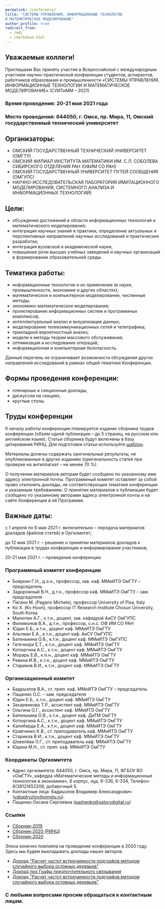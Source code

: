 ```yaml
---
permalink: /conference/
title: "СИСТЕМЫ УПРАВЛЕНИЯ, ИНФОРМАЦИОННЫЕ ТЕХНОЛОГИИ 
И МАТЕМАТИЧЕСКОЕ МОДЕЛИРОВАНИЕ"
author_profile: true
redirect_from: 
  - /md/
  - /markdown.html
---
```


## Уважаемые коллеги!

Приглашаем Вас принять участие
в Всероссийской с международным участием научно-практической конференции
студентов, аспирантов, работников образования и промышленности 
«СИСТЕМЫ УПРАВЛЕНИЯ, ИНФОРМАЦИОННЫЕ ТЕХНОЛОГИИ 
И МАТЕМАТИЧЕСКОЕ МОДЕЛИРОВАНИЕ» (СУИТиММ – 2021)

### Время проведения: 20-21 мая 2021 года
### Место проведения: 644050, г. Омск, пр. Мира, 11, Омский государственный технический университет


## Организаторы:

* ОМСКИЙ ГОСУДАРСТВЕННЫЙ ТЕХНИЧЕСКИЙ УНИВЕРСИТЕТ (ОМГТУ)
* ОМСКИЙ ФИЛИАЛ ИНСТИТУТА МАТЕМАТИКИ ИМ. С.Л. СОБОЛЕВА СИБИРСКОГО ОТДЕЛЕНИЯ РАН (ОФИМ СО РАН)
* ОМСКИЙ ГОСУДАРСТВЕННЫЙ УНИВЕРСИТЕТ ПУТЕЙ СООБЩЕНИЯ (ОМГУПС)
* НАУЧНО-ИССЛЕДОВАТЕЛЬСКАЯ ЛАБОРАТОРИЯ ИМИТАЦИОННОГО МОДЕЛИРОВАНИЯ, СИСТЕМНОГО АНАЛИЗА И ИНФОРМАЦИОННЫХ ТЕХНОЛОГИЙ)

## Цели:
* обсуждение достижений в области информационных технологий и математического моделирования;
* интеграция научных знаний и практики, определение актуальных и перспективных направлений научных исследований и практических разработок;
* интеграция вузовской и академической науки;
* повышение роли высших учебных заведений и научных организаций в формировании образовательной среды.

## Тематика работы:
* информационные технологии и их применение (в науке, промышленности, экономике и других областях);
* математическое и компьютерное моделирование, численные методы;
* экономико-математическое моделирование;
* проектирование информационных систем и программных комплексов;
* интеллектуальный анализ и визуализация данных;
* моделирование телекоммуникационных сетей и телетрафика;
* прикладной вероятностный анализ;
* модели и методы теории массового обслуживания;
* оптимизация и исследование операций;
* информационная и компьютерная безопасность.

Данный перечень не ограничивает возможности обсуждения других направлений исследований в рамках общей тематики Конференции.

## Формы проведения конференции:
* пленарные и секционные доклады,
* дискуссии на секциях,
* круглые столы.

## Труды конференции
К началу работы конференции планируется издание сборника трудов конференции (объем одной публикации – до 5 страниц, на русском или английском языке). Статьи сборника будут включены в базу цитирования РИНЦ. Для подготовки статьи используйте [шаблон](https://drive.google.com/file/d/1TvSoPx_eNAgiNUJ6ddhLZufTyoqzCDni/view?usp=sharing).

Материалы должны содержать оригинальные результаты, не опубликованные в других изданиях (оригинальность статей при проверке на антиплагиат – не менее 70 %).

О получении материалов авторам будет сообщено по указанному ими адресу электронной почты. Программный комитет оставляет за собой право отклонять доклады, не соответствующие тематике конференции и указанным требованиям.
О принятии материалов к публикации будет сообщено по указанному авторами адресу электронной почты и на сайте Конференции в её Программе.

## Важные даты:
с 1 апреля по 6 мая 2021 г. включительно – передача материалов докладов (файлов статей) в Оргкомитет;

до 12 мая 2021 г. – решение о принятии материалов докладов к публикации в трудах конференции и информирование участников;

20-21 мая 2021 г. – проведение конференции.

### Программный комитет конференции
* Бояркин Г.Н., д.э.н., профессор, зав. каф. ММиИТЭ ОмГТУ – председатель
* Задорожный В.Н., д.т.н., профессор каф. ММиИТЭ ОмГТУ – зам. председателя
* Пагано М. (Pagano Michele), профессор University of Pisa, Italy
* Ко Х. (Ko Hoon), профессор IT  Research Institute  Chosun University, South Korea
* Малютин А.Г., к.т.н., доцент, зав. кафедрой АиСУ ОмГУПС
* Филимонов В.А., д.т.н., профессор, с.н.с. ОФ ИМ СО РАН
* Юдин Е.Б., к.т.н., доцент каф. ММиИТЭ ОмГТУ
* Альтман Е.А., к.т.н., доцент каф. АиСУ ОмГУПС
* Батенькина О.В., к.т.н., доцент каф. ММиИТЭ ОмГУПС
* Гегечкори Е.Т., к.т.н., доцент каф. ММиИТЭ ОмГТУ
* Котюргина А.С., к.т.н.,  доцент каф. ММиИТЭ ОмГТУ
* Морарь Е.В., к.п.н., доцент каф. ММиИТЭ ОмГТУ
* Ревина И.В., к.т.н., доцент каф. ММиИТЭ ОмГТУ
* Стариков В.И., к.т.н.,  доцент каф. ММиИТЭ ОмГТУ

### Организационный комитет
* Бадрызлов В.А., ст. преп. каф. ММиИТЭ ОмГТУ – председатель
* Пащенко О.С. – зам. председателя
* Юдин Е.Б., к.т.н., доцент каф. ММиИТЭ ОмГТУ
* Захаренкова Т.Р., ассистент каф. ММиИТЭ ОмГТУ
* Ольгина О.Г., ассистент каф. ММиИТЭ ОмГТУ
* Батенькина О.В., к.т.н., доцент каф. ДиТМ ОмГТУ
* Котюргина А.С., к.т.н., доцент каф. ММиИТЭ ОмГТУ
* Калиберда Е.А., к.т.н., доцент каф. ММиИТЭ ОмГТУ
* Кравченко К.В., ст. преподаватель каф. ММиИТЭ ОмГТУ
* Стариков В.И., к.т.н., доцент каф. ММиИТЭ ОмГТУ
* Шевелёва О.Г., ст. преподаватель каф. ММиИТЭ ОмГТУ
* Юдина М.Н., ст. преп. каф. ММиИТЭ ОмГТУ

### Координаты Оргкомитета
* Адрес оргкомитета: 644050, г. Омск, пр. Мира, 11, ФГБОУ ВО «ОмГТУ», кафедра «Математические методы и информационные технологии в экономике», 6 корпус, ауд. 6-336, 6-334, Телефон: 8(3812)652208, добавочный 5.
* Контактные лица: Бадрызлов Владимир Александрович (vabadryzlov@omgtu.ru).
* Пащенко Оксана Сергеевна (рashenko@satorydigital.ru)

### Ссылки
* [Сборник-2019](https://drive.google.com/file/d/1mS8ly5QIdLLpzYJl0Cte-Fk1aRJ01_gb/view?usp=sharing)
* [Сборник-2020 (РИНЦ)](https://github.com/imsait/imsait.github.io/blob/master/files/tom1.pdf)
* [Сборник-2020](https://github.com/imsait/imsait.github.io/blob/master/files/tom2.pdf)

Эпоха конечно повлияла на проведение конференции в 2020 году. Здесь мы будем выкладывать доклады наших авторов.
* [Доклад "Расчет частот встречаемости подграфов методом случайного выбора остовных деревьев"](https://youtu.be/rlILFL2SoNM)
* [Доклад про Графы предпочтительного связывания](https://youtu.be/EVPihCudWk4)
* [Доклад "Расчет частот встречаемости подграфов методом случайного выбора остовных деревьев"](https://youtu.be/rlILFL2SoNM)

### С любыми вопросами просим обращаться к контактным лицам.


